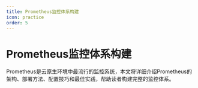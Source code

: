 ```yaml
---
title: Prometheus监控体系构建
icon: practice
order: 5
---
```


# Prometheus监控体系构建

Prometheus是云原生环境中最流行的监控系统，本文将详细介绍Prometheus的架构、部署方法、配置技巧和最佳实践，帮助读者构建完整的监控体系。
